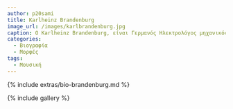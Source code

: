 ```yaml
---
author: p20sami
title: Karlheinz Brandenburg 
image_url: /images/karlbrandenburg.jpg
caption: Ο Karlheinz Brandenburg, είναι Γερμανός Ηλεκτρολόγος μηχανικός και μαθηματικός. Μαζί με άλλους ερευνητές, ανέπτυξε τη μέθοδο συμπίεσης ήχου mp3. Σήμερα, η μέθοδος αυτή χρησιμοποιείται σε εκατομμύρια συσκευές όπως mp3 players, ταινίες, αποκωδικοποιητές και κυριότερα στη μουσική βιομηχανία.
categories:
  - Βιογραφία 
  - Μορφές 
tags:
  - Μουσική 
---
```


{% include extras/bio-brandenburg.md %}

{% include gallery %}
